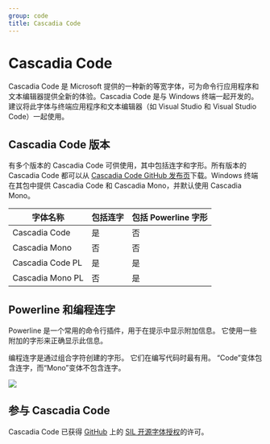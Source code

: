 ```yaml
---
group: code
title: Cascadia Code
---
```


# Cascadia Code

Cascadia Code 是 Microsoft 提供的一种新的等宽字体，可为命令行应用程序和文本编辑器提供全新的体验。Cascadia Code 是与 Windows 终端一起开发的。建议将此字体与终端应用程序和文本编辑器（如 Visual Studio 和 Visual Studio Code）一起使用。

## Cascadia Code 版本

有多个版本的 Cascadia Code 可供使用，其中包括连字和字形。所有版本的 Cascadia Code 都可以从 [Cascadia Code GitHub 发布页](https://github.com/microsoft/cascadia-code/releases)下载。Windows 终端在其包中提供 Cascadia Code 和 Cascadia Mono，并默认使用 Cascadia Mono。

| 字体名称         | 包括连字 | 包括 Powerline 字形 |
| ---------------- | -------- | ------------------- |
| Cascadia Code    | 是       | 否                  |
| Cascadia Mono    | 否       | 否                  |
| Cascadia Code PL | 是       | 是                  |
| Cascadia Mono PL | 否       | 是                  |

## Powerline 和编程连字

Powerline 是一个常用的命令行插件，用于在提示中显示附加信息。 它使用一些附加的字形来正确显示此信息。

编程连字是通过组合字符创建的字形。 它们在编写代码时最有用。 “Code”变体包含连字，而“Mono”变体不包含连字。

![](https://learn.microsoft.com/zh-cn/windows/terminal/images/programming-ligatures.gif)

## 参与 Cascadia Code

Cascadia Code 已获得 [GitHub](https://github.com/microsoft/cascadia-code) 上的 [SIL 开源字体授权](https://scripts.sil.org/cms/scripts/page.php?site_id=nrsi&id=OFL)的许可。
